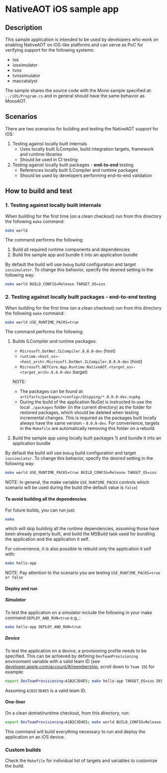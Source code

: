 # NativeAOT iOS sample app

## Description

This sample application is intended to be used by developers who work on enabling NativeAOT on iOS-like platforms and can serve as PoC for verifying support for the following systems:
- ios
- iossimulator
- tvos
- tvossimulator
- maccatalyst

The sample shares the source code with the Mono sample specified at: `../iOS/Program.cs` and in general should have the same behavior as MonoAOT.

## Scenarios

There are two scenarios for building and testing the NativeAOT support for iOS:
1. Testing against locally built internals
    - Uses locally built ILCompiler, build integration targets, framework and runtime libraries
    - Should be used in CI testing
2. Testing against locally built packages - **end-to-end** testing
    - References locally built ILCompiler and runtime packages
    - Should be used by developers performing end-to-end validation

## How to build and test

### 1. Testing against locally built internals

When building for the first time (on a clean checkout) run from this directory the following `make` command:
``` bash
make world
```

The command performs the following:
1. Build all required runtime components and dependencies
2. Build the sample app and bundle it into an application bundle

By default the build will use `Debug` build configuration and target `iossimulator`.
To change this behavior, specify the desired setting in the following way:
``` bash
make world BUILD_CONFIG=Release TARGET_OS=ios
```

### 2. Testing against locally built packages - end-to-end testing

When building for the first time (on a clean checkout) run from this directory the following `make` command:
``` bash
make world USE_RUNTIME_PACKS=true
```

The command performs the following:
1. Builds ILCompiler and runtime packages:
    - `Microsoft.DotNet.ILCompiler.8.0.0-dev` (host)
    - `runtime.<host_os>-<host_arch>.Microsoft.DotNet.ILCompiler.8.0.0-dev` (host)
    - `Microsoft.NETCore.App.Runtime.NativeAOT.<target_os>-<target_arch>.8.0.0-dev` (target)

    NOTE:
    - The packages can be found at: `artifacts/packages/<config>/Shipping/*.8.0.0-dev.nupkg`
    - During the build of the application NuGet is instructed to use the local `./packages` folder (in the current directory) as the folder for restored packages, which should be deleted when testing incremental changes. This is required as the packages built locally always have the same version - `8.0.0-dev`. For convenience, targets in the `Makefile` are automatically removing this folder on a rebuild.
2. Build the sample app using locally built packages 1) and bundle it into an application bundle

By default the build will use `Debug` build configuration and target `iossimulator`.
To change this behavior, specify the desired setting in the following way:
``` bash
make world USE_RUNTIME_PACKS=true BUILD_CONFIG=Release TARGET_OS=ios
```

NOTE: In general, the make variable `USE_RUNTIME_PACKS` controls which scenario will be used during the build (the default value is `false`)

#### To avoid building all the dependencies

For future builds, you can run just:
``` bash
make
```
which will skip building all the runtime dependencies, assuming those have been already properly built, and build the MSBuild task used for bundling the application and the application it self.

For convenience, it is also possible to rebuild only the application it self with:
``` bash
make hello-app
```

NOTE: Pay attention to the scenario you are testing `USE_RUNTIME_PACKS=true or false`

#### Deploy and run

##### Simulator

To test the application on a simulator include the following in your make command `DEPLOY_AND_RUN=true` e.g.,:
``` bash
make hello-app DEPLOY_AND_RUN=true
```

##### Device

To test the application on a device, a provisioning profile needs to be specified.
This can be achieved by defining `DevTeamProvisioning` environment variable with a valid team ID (see [developer.apple.com/account/#/membership](https://developer.apple.com/account/#/membership), scroll down to `Team ID`) for example:
``` bash
export DevTeamProvisioning=A1B2C3D4E5; make hello-app TARGET_OS=ios DEPLOY_AND_RUN=true
```
Assuming `A1B2C3D4E5` is a valid team ID.

#### One-liner

On a clean dotnet/runtime checkout, from this directory, run:

``` bash
export DevTeamProvisioning=A1B2C3D4E5; make world BUILD_CONFIG=Release TARGET_OS=ios DEPLOY_AND_RUN=true
```

This command will build everything necessary to run and deploy the application on an iOS device.

### Custom builds

Check the `Makefile` for individual list of targets and variables to customize the build.
